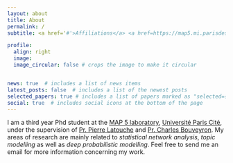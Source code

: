 ```yaml
---
layout: about
title: About
permalink: /
subtitle: <a href='#'>Affiliations</a> <a href=https://map5.mi.parisdescartes.fr/>MAP 5, Université Paris Cité<a>

profile:
  align: right
  image: 
  image_circular: false # crops the image to make it circular


news: true  # includes a list of news items
latest_posts: false  # includes a list of the newest posts
selected_papers: true # includes a list of papers marked as "selected={true}"
social: true  # includes social icons at the bottom of the page
---
```


I am a third year Phd student at the [MAP 5 laboratory](https://map5.mi.parisdescartes.fr), 
 [Université Paris Cité](https://u-paris.fr/), 
under the supervision of [Pr. Pierre Latouche](https://lmbp.uca.fr/~latouche/)
and [Pr. Charles Bouveyron](https://math.univ-cotedazur.fr/~cbouveyr/). 
My areas of research are mainly related to *statistical network analysis*,
*topic modelling* as well as *deep probabilistic modelling*. Feel free to send me an email for more information concerning my work.

